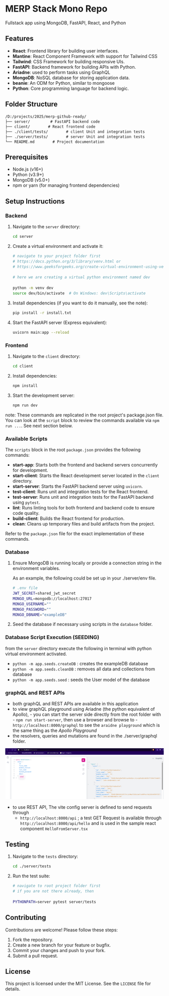 # MERP Stack Mono Repo

Fullstack app using MongoDB, FastAPI, React, and Python

## Features

- **React**: Frontend library for building user interfaces.
- **Mantine**: React Component Framework with support for Tailwind CSS
- **Tailwind**: CSS Framework for building responsive UIs.
- **FastAPI**: Backend framework for building APIs with Python.
- **Ariadne**: used to perform tasks using GraphQL
- **MongoDB**: NoSQL database for storing application data.
- **beanie**: An ODM for Python, similar to mongoose
- **Python**: Core programming language for backend logic.

## Folder Structure

```text
/D:/projects/2025/merp-github-ready/
├── server/         # FastAPI backend code
├── client/        # React frontend code
├── ./client/tests/        # client Unit and integration tests
├── ./server/tests/        # server Unit and integration tests
└── README.md        # Project documentation
```

## Prerequisites

- Node.js (v16+)
- Python (v3.9+)
- MongoDB (v5.0+)
- npm or yarn (for managing frontend dependencies)

## Setup Instructions

### Backend

1. Navigate to the `server` directory:

    ```bash
    cd server
    ```

2. Create a virtual environment and activate it:

    ```bash
    # navigate to your project folder first
    # https://docs.python.org/3/library/venv.html or
    # https://www.geeksforgeeks.org/create-virtual-environment-using-venv-python/

    # here we are creating a virtual python environment named dev

    python -m venv dev
    source dev/bin/activate  # On Windows: dev\Scripts\activate
    ```

3. Install dependencies (if you want to do it manually, see the note):

    ```bash
    pip install -r install.txt
    ```

4. Start the FastAPI server (Express equivalent):

    ```bash
    uvicorn main:app --reload
    ```

### Frontend

1. Navigate to the `client` directory:

    ```bash
    cd client
    ```

2. Install dependencies:

    ```bash
    npm install
    ```

3. Start the development server:

    ```bash
    npm run dev
    ```

note: These commands are replicated in the root project's package.json file.
You can look at the `script` block to review the commands available via `npm run ...`.  See next section below.

### Available Scripts

The `scripts` block in the root `package.json` provides the following commands:

- **start-app**: Starts both the frontend and backend servers concurrently for development.
- **start-client**: Starts the React development server located in the `client` directory.
- **start-server**: Starts the FastAPI backend server using `uvicorn`.
- **test-client**: Runs unit and integration tests for the React frontend.
- **test-server**: Runs unit and integration tests for the FastAPI backend using `pytest`.
- **lint**: Runs linting tools for both frontend and backend code to ensure code quality.
- **build-client**: Builds the React frontend for production.
- **clean**: Cleans up temporary files and build artifacts from the project.

Refer to the `package.json` file for the exact implementation of these commands.

### Database

1. Ensure MongoDB is running locally or provide a connection string in the environment variables.

    As an example, the following could be set up in your ./server/env file.

    ```bash
    # .env file 
    JWT_SECRET=shared_jwt_secret
    MONGO_URL=mongodb://localhost:27017
    MONGO_USERNAME=""
    MONGO_PASSWORD=""
    MONGO_DBNAME="exampleDB"
    ```

2. Seed the database if necessary using scripts in the `database` folder.

### Database Script Execution (SEEDING)

from the `server` directory execute the following in terminal with python virtual environment
activated.

- `python -m app.seeds.createDB` : creates the exampleDB database
- `python -m app.seeds.cleanDB` : removes all data and collections from database
- `python -m app.seeds.seed` : seeds the User model of the database

### graphQL and REST APIs

- both graphQL and REST APIs are available in this application
- to view graphQL playground using Ariadne (the python equivalent of Apollo),
      - you can start the server side directly from the root folder with
      - `npm run start-server`, then use a browser and browse to
      - `http://localhost:8000/graphql` to see the `araidne playground` which is
      the same thing as the *Apollo Playground*
- the resolvers, queries and mutations are found in the ./server/graphql folder.

![alt text](./docs/images/ariadne-preview.png)

- to use REST API, The vite config server is defined to send requests through
  - `http://localhost:8000/api` ; a test GET Request is available through
    `http://localhost:8000/api/hello` and is used in the sample react component `HelloFromServer.tsx`

## Testing

1. Navigate to the `tests` directory:

    ```bash
    cd ./server/tests
    ```

2. Run the test suite:

    ```bash
    # navigate to root project folder first 
    # if you are not there already, then

    PYTHONPATH=server pytest server/tests
    ```

## Contributing

Contributions are welcome! Please follow these steps:

1. Fork the repository.
2. Create a new branch for your feature or bugfix.
3. Commit your changes and push to your fork.
4. Submit a pull request.

## License

This project is licensed under the MIT License. See the `LICENSE` file for details.
